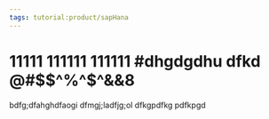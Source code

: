```yaml
---
tags: tutorial:product/sapHana
---
```

# 11111 111111 111111 #dhgdgdhu dfkd @#$$^%^$^&&8
bdfg;dfahghdfaogi
dfmgj;ladfjg;ol
dfkgpdfkg
pdfkpgd
